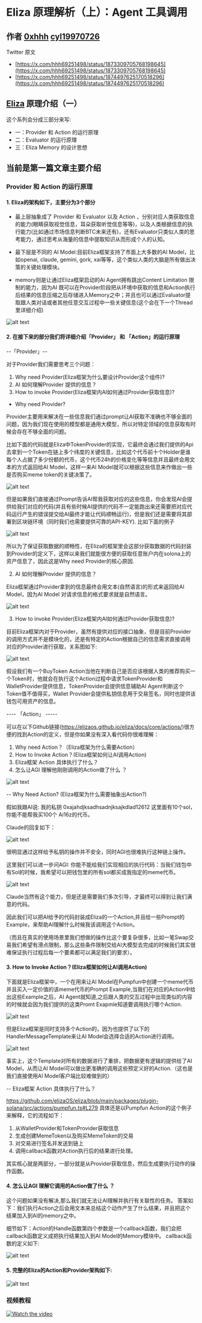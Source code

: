 # Eliza 原理解析（上）：Agent 工具调用

## 作者 [0xhhh](https://x.com/hhh69251498) [cyl19970726](https://github.com/cyl19970726)

Twitter 原文

- [https://x.com/hhh69251498/status/1873309705768198645](https://x.com/hhh69251498/status/1873309705768198645)
- [https://x.com/hhh69251498/status/1874497625170518296](https://x.com/hhh69251498/status/1874497625170518296)

## [Eliza](https://github.com/elizaOS) 原理介绍（一）

这个系列会分成三部分来写:

* 一：Provider 和 Action 的运行原理
* 二：Evaluator 的运行原理
* 三：Eliza Memory 的设计思想

## 当前是第一篇文章主要介绍

### Provider 和 Action 的运行原理

#### 1. Eliza的架构如下，主要分为3个部分

- 最上层抽象成了 Provider 和 Evaluator 以及 Action ，分别对应人类获取信息的能力(眼睛获取视觉信息，耳朵获取听觉信息等等)，以及人类根据信息的执行能力(比如通过市场信息判断BTC未来还有)，还有Evaluator只类似人类的思考能力，通过思考从海量的信息中提取知识从而形成个人的认知。

- 最下层是不同的 AI Model:目前Eliza框架支持了市面上大多数的AI Model，比如openai, claude, gemini, gork, xai等等，这个类似人类的大脑是所有做出决策的关键处理模块。

- memory则是让通过Eliza框架启动的Ai Agent拥有跳出Content Limitation 限制的能力，因为AI 既可以在Provider阶段把从环境中获取的信息和Action执行后结果的信息压缩之后存储进入Memory之中；并且也可以通过Evaluator提取跟人类对话或者其他任意交互过程中一些关键信息(这个会在下一个Thread里详细介绍)

![alt text](images/eliza-basic-call-tools-3parts.png)

#### 2. 在接下来的部分我们将详细介绍「Provider」 和 「Action」的运行原理

--「Provider」--

对于Provider我们需要思考三个问题：

1. Why need Provider(Eliza框架为什么要设计Provider这个组件)?
2. AI 如何理解Provider 提供的信息？
3. How to invoke Provider(Eliza框架内AI如何通过Provider获取信息)?

- Why need Provider?

Provider主要用来解决在一些信息我们通过prompt让AI获取不准确也不够全面的问题，因为我们现在使用的模型都是通用大模型，所以对特定领域的信息获取有时候会存在不够全面的问题。

比如下面的代码就是Eliza中TokenProvider的实现，它最终会通过我们提供的Api 去拿到一个Token在链上多个纬度的关键信息，比如这个代币前十个Holder是谁每个人占据了多少份额的代币，这个代币24h的价格变化等等信息并且最终会用文本的方式返回给AI Model，这样一来AI Model就可以根据这些信息来作做出一些是否购买meme token的关键决策了。

![alt text](images/eliza-basic-call-tools-code01.png)

但是如果我们直接通过Prompt告诉AI帮我获取对应的这些信息，你会发现AI会提供给我们对应的代码(并且有些时候AI提供的代码不一定能跑出来还需要把对应代码运行产生的错误提交给AI最终才能让代码顺畅运行)，但是我们还是需要将其部署到区块链环境（同时我们也需要提供可靠的API-KEY).
比如下面的例子

![alt text](images/eliza-basic-call-tools-example.png)

所以为了保证获取数据的顺畅性，在Eliza的框架里会这部分获取数据的代码封装到Provider的定义下，这样以来我们就能很方便的获取任意账户内在solona上的资产信息了，因此这是Why need Provider的核心原因.

2. AI 如何理解Provider 提供的信息？

Eliza框架通过Provider拿到的信息最终会用文本(自然语言)的形式来返回给AI Model，因为AI Model 对请求信息的格式要求就是自然语言。

![alt text](images/eliza-basic-call-provider.png)

3. How to invoke Provider(Eliza框架内AI如何通过Provider获取信息)?

目前Eliza框架内对于Provider，虽然有提供对应的接口抽象，但是目前Provider的调用方式并不是模块化的，还是有特定的Action根据自己的信息需求直接调用对应的Provider进行获取，关系图如下:

![alt text](images/eliza-basic-call-tools-releation.png)

假设我们有一个BuyToken Action当他在判断自己是否应该根据人类的推荐购买一个Token时，他就会在执行这个Action过程中请求TokenProvider和WalletProvider提供信息，TokenProvider会提供信息辅助AI Agent判断这个Token值不值得买，Wallet Provider会提供私钥信息用于交易签名，同时也提供该钱包可用资产的信息。

---- 「Action」 -----

可以在以下Github链接(https://elizaos.github.io/eliza/docs/core/actions/)很方便的找到Action的定义，但是你如果没有深入看代码你很难理解：

1. Why need Action？（Eliza框架为什么需要Action）
2. How to Invoke Action？(Eliza框架如何让AI调用Action)
3. Eliza框架 Action 具体执行了什么？
4. 怎么让AGI 理解他刚刚调用的Action做了什么 ？

![alt text](images/eliza-basic-call-tools-actions.png)

-- Why Need Action? (Eliza框架为什么需要抽象出Action?)

假如我跟AI说: 我的私钥
0xajahdjksadhsadnjksajkdlad12612
这里面有10个sol，你能不能帮我买100个 Ai16z的代币。

Claude的回复如下：

![alt text](images/eliza-basic-call-tools-claude.png)

很明显通过这样给予私钥的操作并不安全，同时AGI也很难执行这种链上操作。

这里我们可以进一步问AGI: 你能不能给我们实现相应的执行代码：当我们钱包中有Sol的时候，我希望可以把钱包里的所有sol都买成我指定的meme代币。

![alt text](images/eliza-basic-call-tools-agi.png)

Claude当然有这个能力，但是还是需要我们多次引导，才最终可以得到让我们满意的代码。

因此我们可以把AI给予的代码封装成Eliza的一个Action,并且给一些Prompt的Example，来帮助AI理解什么时候我该调用这个Action。

（而且在真实的使用场景里我们想做的操作比这个要复杂很多，比如一笔Swap交易我们希望有滑点限制，那么这些条件限制交给AI大模型去完成的时候我们其实很难保证执行过程后每一个要素都可以满足我们的要求）。

#### 3. How to Invoke Action？(Eliza框架如何让AI调用Action)

下面就是Eliza框架中，一个在用来让AI Model在Pumpfun中创建一个meme代币并且买入一定价值的该meme代币的Prompt Example,当我们在对应的Action中给出这些Example之后，AI Agent就知道,之后跟人类的交互过程中出现类似的内容的时候就会因为我们提供的这类Promt Exapmle知道要调用执行哪个Action.

![alt text](images/eliza-basic-call-tools-action.png)

但是Eliza框架是同时支持多个Action的，因为也提供了以下的HandlerMessageTemplate来让AI Model会选择合适的Action进行调用。

![alt text](images/eliza-basic-call-tools-actions.png)

事实上，这个Template对所有的数据进行了重排，把数据更有逻辑的提供给了AI Model，从而让AI Model可以做出更准确的调用这些预定义好的Action.（这也是我们直接使用AI Model客户端比较难做到的）

-- Eliza框架 Action 具体执行了什么？

https://github.com/elizaOS/eliza/blob/main/packages/plugin-solana/src/actions/pumpfun.ts#L279
具体还是以Pumpfun Action的这个例子来解释，它的流程如下：

1. 从WalletProvider和TokenProvider获取信息
2. 生成创建MemeToken以及购买MemeToken的交易
3. 对交易进行签名并发送到链上
4. 调用callback函数对Action执行后的结果进行处理。

其实核心就是两部分，一部分就是从Provider获取信息，然后生成要执行动作的操作函数。


#### 4. 怎么让AGI 理解它调用的Action做了什么 ？

这个问题如果没有解决,那么我们就无法让AI理解并执行有关联性的任务。
答案如下：我们执行Action之后会用文本来总结这个动作产生了什么结果，并且把这个结果加入到AI的memory之中。

细节如下：Action的Handle函数第四个参数是一个callback函数，我们会把callback函数定义成把执行结果加入到AI Model的Memory模块中。
callback函数的定义如下:

![alt text](images/eliza-basic-call-tools-callback.png)

#### 5. 完整的Eliza的Action和Provider架构如下:

![alt text](images/eliza-basic-call-tools-all-action-provider.png)

### 视频教程

[![Watch the video](https://img.youtube.com/vi/O4SNJRzJw3s/0.jpg)](https://www.youtube.com/watch?v=O4SNJRzJw3s&list=PLDbawyynbWCro_7nakrikFc7o-FdmXvMM)

